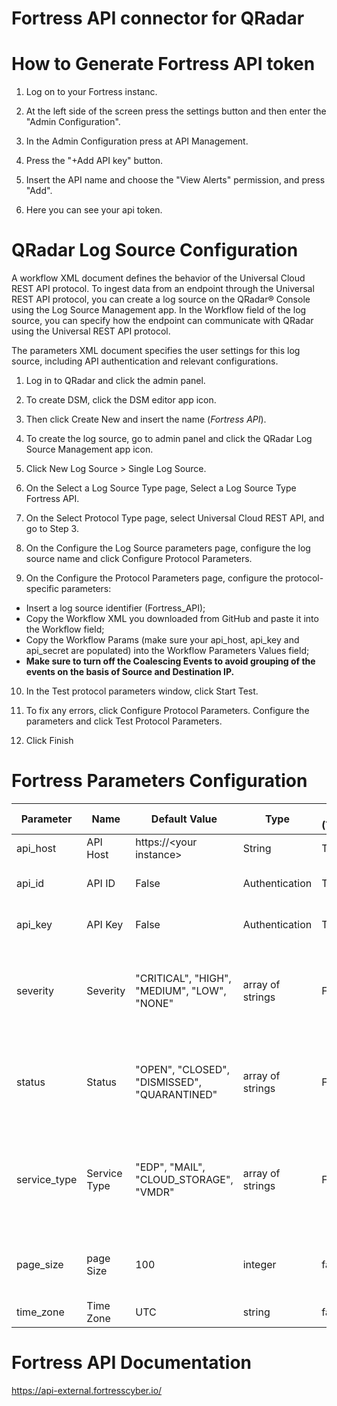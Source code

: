 # Fortress API connector for QRadar

# How to Generate Fortress API token
1. Log on to your Fortress instanc.

2. At the left side of the screen press the settings button and then enter the "Admin Configuration".

3. In the Admin Configuration press at API Management.

4. Press the "+Add API key" button.

5. Insert the API name and choose the "View Alerts" permission, and press "Add".

6. Here you can see your api token.

# QRadar Log Source Configuration
A workflow XML document defines the behavior of the Universal Cloud REST API protocol. To ingest data from an endpoint through the Universal REST API protocol, you can create a log source on the QRadar® Console using the Log Source Management app. In the Workflow field of the log source, you can specify how the endpoint can communicate with QRadar using the Universal REST API protocol.

The parameters XML document specifies the user settings for this log source, including API authentication and relevant configurations.

1. Log in to QRadar and click the admin panel.

2. To create DSM, click the DSM editor app icon.

3. Then click Create New and insert the name (_Fortress API_).

4. To create the log source, go to admin panel and click the QRadar Log Source Management app icon.

5. Click New Log Source > Single Log Source.

6. On the Select a Log Source Type page, Select a Log Source Type Fortress API.

7. On the Select Protocol Type page, select Universal Cloud REST API, and go to Step 3.

8. On the Configure the Log Source parameters page, configure the log source name and click Configure Protocol Parameters. 

9. On the Configure the Protocol Parameters page, configure the protocol-specific parameters:
 - Insert a log source identifier (Fortress_API);
 - Copy the Workflow XML you downloaded from GitHub and paste it into the Workflow field;
 - Copy the Workflow Params (make sure your api_host, api_key and api_secret are populated) into the Workflow Parameters Values field;
 - **Make sure to turn off the Coalescing Events to avoid grouping of the events on the basis of Source and Destination IP.**

10. In the Test protocol parameters window, click Start Test.

11. To fix any errors, click Configure Protocol Parameters. Configure the parameters and click Test Protocol Parameters.

12. Click Finish

# Fortress Parameters Configuration
Parameter                           | Name | Default Value | Type | Required (True/False) | Description
---                                 | --- | --- | --- |--- |---
api_host                            | API Host | https://\<your instance> | String | True | URL for the instance.
api_id                              | API ID | False | Authentication | True | Fortress API id for QRadar
api_key                             | API Key | False | Authentication | True | Fortress API key for QRadar
severity                            | Severity | "CRITICAL", "HIGH", "MEDIUM", "LOW", "NONE" | array of strings | False | this parameter is an array of strings used to filter alerts by severity.
status                              | Status | "OPEN", "CLOSED", "DISMISSED", "QUARANTINED" | array of strings | False | this parameter is an array of strings used to filter alerts by status.
service_type                        | Service Type | "EDP", "MAIL", "CLOUD_STORAGE", "VMDR" | array of strings | False | this parameter is an array of strings used to filter alerts by service type.
page_size                           | page Size | 100 | integer | false | Max number of alerts to return per poll
time_zone                           | Time Zone | UTC | string | false | Select your time zone


# Fortress API Documentation
https://api-external.fortresscyber.io/
